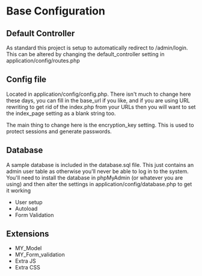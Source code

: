 Base Configuration
===================

Default Controller
--------------------
As standard this project is setup to automatically redirect to /admin/login.  This can be altered by changing the default_controller setting in application/config/routes.php

Config file
------------
Located in application/config/config.php.  There isn't much to change here these days, you can fill in the base_url if you like, and if you are using URL rewriting to get rid of the index.php from your URLs then you will want to set the index_page setting as a blank string too.

The main thing to change here is the encryption_key setting.  This is used to protect sessions and generate passwords.  

Database
----------
A sample database is included in the database.sql file.  This just contains an admin user table as otherwise you'll never be able to log in to the system.  You'll need to install the database in phpMyAdmin (or whatever you are using) and then alter the settings in application/config/database.php to get it working






* User setup
* Autoload
* Form Validation

Extensions
----------

* MY_Model
* MY_Form_validation
* Extra JS
* Extra CSS